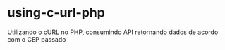 # using-c-url-php
Utilizando o cURL no PHP, consumindo API retornando dados de acordo com o CEP passado
